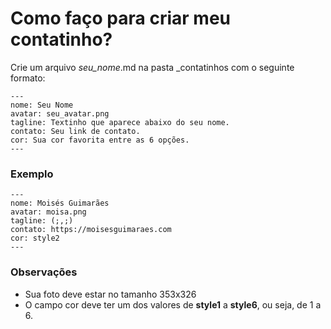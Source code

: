 # Como faço para criar meu contatinho?

Crie um arquivo *seu_nome*.md na pasta _contatinhos com o seguinte formato:

    ---
    nome: Seu Nome
    avatar: seu_avatar.png
    tagline: Textinho que aparece abaixo do seu nome.
    contato: Seu link de contato.
    cor: Sua cor favorita entre as 6 opções.
    ---

### Exemplo

    ---
    nome: Moisés Guimarães
    avatar: moisa.png
    tagline: (;,;)
    contato: https://moisesguimaraes.com
    cor: style2
    ---

### Observações
 - Sua foto deve estar no tamanho 353x326
 - O campo cor deve ter um dos valores de **style1** a **style6**, ou seja, de 1 a 6.
